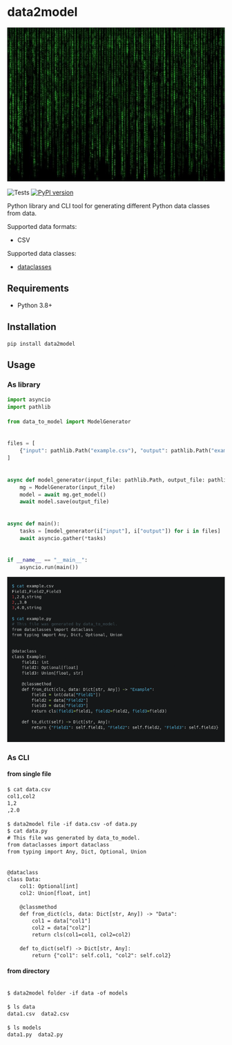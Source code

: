 # data2model

![kdpv](https://github.com/dmitriiweb/data2model/raw/main/imgs/matrix-g69866a888_640.jpg)

![Tests](https://github.com/mCodingLLC/SlapThatLikeButton-TestingStarterProject/actions/workflows/tests.yml/badge.svg)
[![PyPI version](https://badge.fury.io/py/data2model.svg)](https://badge.fury.io/py/data2model)

Python library and CLI tool for generating different Python data classes from data.

Supported data formats:
- CSV

Supported data classes:
- [dataclasses](https://docs.python.org/3.8/library/dataclasses.html)

## Requirements

- Python 3.8+

## Installation
```shell
pip install data2model
```

## Usage

### As library
```python
import asyncio
import pathlib

from data_to_model import ModelGenerator


files = [
    {"input": pathlib.Path("example.csv"), "output": pathlib.Path("example.py")},
]


async def model_generator(input_file: pathlib.Path, output_file: pathlib.Path):
    mg = ModelGenerator(input_file)
    model = await mg.get_model()
    await model.save(output_file)


async def main():
    tasks = [model_generator(i["input"], i["output"]) for i in files]
    await asyncio.gather(*tasks)


if __name__ == "__main__":
    asyncio.run(main())
```
![output](https://github.com/dmitriiweb/data2model/raw/main/imgs/carbon.png)


### As CLI
#### from single file
```shell
$ cat data.csv
col1,col2
1,2
,2.0

$ data2model file -if data.csv -of data.py
$ cat data.py
# This file was generated by data_to_model.
from dataclasses import dataclass
from typing import Any, Dict, Optional, Union


@dataclass
class Data:
    col1: Optional[int]
    col2: Union[float, int]

    @classmethod
    def from_dict(cls, data: Dict[str, Any]) -> "Data":
        col1 = data["col1"]
        col2 = data["col2"]
        return cls(col1=col1, col2=col2)

    def to_dict(self) -> Dict[str, Any]:
        return {"col1": self.col1, "col2": self.col2}
```

#### from directory
```shell

$ data2model folder -if data -of models

$ ls data
data1.csv  data2.csv

$ ls models
data1.py  data2.py
```